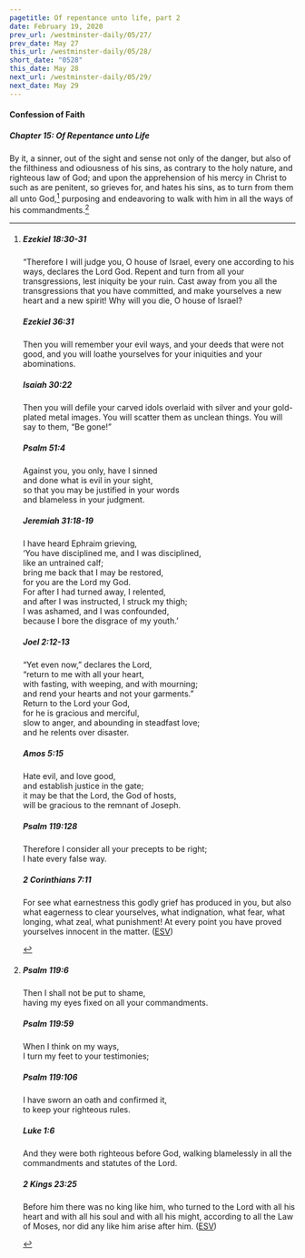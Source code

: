 ```yaml
---
pagetitle: Of repentance unto life, part 2
date: February 19, 2020
prev_url: /westminster-daily/05/27/
prev_date: May 27
this_url: /westminster-daily/05/28/
short_date: "0528"
this_date: May 28
next_url: /westminster-daily/05/29/
next_date: May 29
---
```


#### Confession of Faith

##### Chapter 15: Of Repentance unto Life

By it, a sinner, out of the sight and sense not only of the danger, but also of the filthiness and odiousness of his sins, as contrary to the holy nature, and righteous law of God; and upon the apprehension of his mercy in Christ to such as are penitent, so grieves for, and hates his sins, as to turn from them all unto God,[^fnref:wcf1] purposing and endeavoring to walk with him in all the ways of his commandments.[^fnref:wcf2]

[^fnref:wcf1]: <div class="esv"><h5>Ezekiel 18:30-31</h5> <div class="esv-text"><p id="p26018030.01-1">&#8220;Therefore I will judge you, O house of Israel, every one according to his ways, declares the Lord <span class="small-caps">God</span>. Repent and turn from all your transgressions, lest iniquity be your ruin. Cast away from you all the transgressions that you have committed, and make yourselves a new heart and a new spirit! Why will you die, O house of Israel?</p> </div><h5>Ezekiel 36:31</h5> <div class="esv-text"><p id="p26036031.01-2">Then you will remember your evil ways, and your deeds that were not good, and you will loathe yourselves for your iniquities and your abominations.</p> </div><h5>Isaiah 30:22</h5> <div class="esv-text"><p id="p23030022.01-3">Then you will defile your carved idols overlaid with silver and your gold-plated metal images. You will scatter them as unclean things. You will say to them, &#8220;Be gone!&#8221;</p> </div><h5>Psalm 51:4</h5> <div class="esv-text"><div class="block-indent"> <p class="line-group" id="p19051004.01-4">Against you, you only, have I sinned<br /> <span class="indent"></span>and done what is evil in your sight,<br /> so that you may be justified in your words<br /> <span class="indent"></span>and blameless in your judgment.</p> </div> </div><h5>Jeremiah 31:18-19</h5> <div class="esv-text"><div class="block-indent"> <p class="line-group" id="p24031018.01-5">I have heard Ephraim grieving,<br /> &#8216;You have disciplined me, and I was disciplined,<br /> <span class="indent"></span>like an untrained calf;<br /> bring me back that I may be restored,<br /> <span class="indent"></span>for you are the <span class="small-caps">Lord</span> my God.<br />  For after I had turned away, I relented,<br /> <span class="indent"></span>and after I was instructed, I struck my thigh;<br /> I was ashamed, and I was confounded,<br /> <span class="indent"></span>because I bore the disgrace of my youth.&#8217;</p> </div> </div><h5>Joel 2:12-13</h5> <div class="esv-text"> <div class="block-indent"> <p class="line-group" id="p29002012.05-6">&#8220;Yet even now,&#8221; declares the <span class="small-caps">Lord</span>,<br /> <span class="indent"></span>&#8220;return to me with all your heart,<br /> with fasting, with weeping, and with mourning;<br />  <span class="indent"></span>and rend your hearts and not your garments.&#8221;<br /> Return to the <span class="small-caps">Lord</span> your God,<br /> <span class="indent"></span>for he is gracious and merciful,<br /> slow to anger, and abounding in steadfast love;<br /> <span class="indent"></span>and he relents over disaster.</p> </div> </div><h5>Amos 5:15</h5> <div class="esv-text"><div class="block-indent"> <p class="line-group" id="p30005015.01-7">Hate evil, and love good,<br /> <span class="indent"></span>and establish justice in the gate;<br /> it may be that the <span class="small-caps">Lord</span>, the God of hosts,<br /> <span class="indent"></span>will be gracious to the remnant of Joseph.</p> </div> </div><h5>Psalm 119:128</h5> <div class="esv-text"><div class="block-indent"> <p class="line-group" id="p19119128.01-8">Therefore I consider all your precepts to be right;<br /> <span class="indent"></span>I hate every false way.</p> </div> </div><h5>2 Corinthians 7:11</h5> <div class="esv-text"><p id="p47007011.01-9">For see what earnestness this godly grief has produced in you, but also what eagerness to clear yourselves, what indignation, what fear, what longing, what zeal, what punishment! At every point you have proved yourselves innocent in the matter.  (<a href="http://www.esv.org" class="copyright">ESV</a>)</p> </div> </div>

[^fnref:wcf2]: <div class="esv"><h5>Psalm 119:6</h5> <div class="esv-text"><div class="block-indent"> <p class="line-group" id="p19119006.01-1">Then I shall not be put to shame,<br /> <span class="indent"></span>having my eyes fixed on all your commandments.</p> </div> </div><h5>Psalm 119:59</h5> <div class="esv-text"><div class="block-indent"> <p class="line-group" id="p19119059.01-2">When I think on my ways,<br /> <span class="indent"></span>I turn my feet to your testimonies;</p> </div> </div><h5>Psalm 119:106</h5> <div class="esv-text"><div class="block-indent"> <p class="line-group" id="p19119106.01-3">I have sworn an oath and confirmed it,<br /> <span class="indent"></span>to keep your righteous rules.</p> </div> </div><h5>Luke 1:6</h5> <div class="esv-text"><p id="p42001006.01-4">And they were both righteous before God, walking blamelessly in all the commandments and statutes of the Lord.</p> </div><h5>2 Kings 23:25</h5> <div class="esv-text"><p id="p12023025.01-5">Before him there was no king like him, who turned to the <span class="small-caps">Lord</span> with all his heart and with all his soul and with all his might, according to all the Law of Moses, nor did any like him arise after him.  (<a href="http://www.esv.org" class="copyright">ESV</a>)</p> </div> </div>

